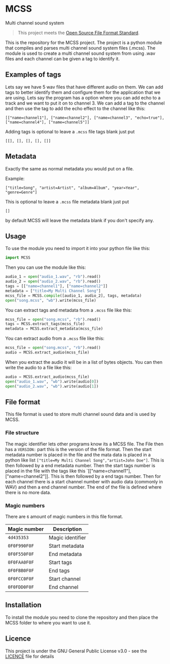 # MCSS

Multi channel sound system

> This project meets the [Open Source File Format Standard](https://www.github.com/lewisevans2007/OSFFS).

This is the repository for the MCSS project. The project is a python module that compiles and parses multi channel sound system files (.mcss). The module is used to create a multi channel sound system from using .wav files and each channel can be given a tag to identify it.

## Examples of tags

Lets say we have 5 wav files that have different audio on them. We can add tags to better identify them and configure them for the application that we are using. Lets say the program has a option where you can add echo to a track and we want to put it on to channel 3. We can add a tag to the channel and then use the tag to add the echo effect to the channel like this:

```
[["name=channel1"], ["name=channel2"], ["name=channel3", "echo=true"], ["name=channel4"], ["name=channel5"]]
```

Adding tags is optional to leave a `.mcss` file tags blank just put 

```
[[], [], [], [], []]
```

## Metadata

Exactly the same as normal metadata you would put on a file.

Example:

```
["title=Song", "artist=Artist", "album=Album", "year=Year", "genre=Genre"]
```

This is optional to leave a `.mcss` file metadata blank just put 

```
[]
```

by default MCSS will leave the metadata blank if you don't specify any.

## Usage

To use the module you need to import it into your python file like this:

```python
import MCSS
```

Then you can use the module like this:

```python
audio_1 = open("audio_1.wav", "rb").read()
audio_2 = open("audio_2.wav", "rb").read()
tags = [["name=channel1"], ["name=channel2"]]
metadata = ["title=My Multi Channel Song"]
mcss_file = MCSS.compile([audio_1, audio_2], tags, metadata)
open("song.mcss", "wb").write(mcss_file)
```

You can extract tags and metadata from a `.mcss` file like this:

```python
mcss_file = open("song.mcss", "rb").read()
tags = MCSS.extract_tags(mcss_file)
metadata = MCSS.extract_metadata(mcss_file)
```

You can extract audio from a `.mcss` file like this:

```python
mcss_file = open("song.mcss", "rb").read()
audio = MCSS.extract_audio(mcss_file)
```

When you extract the audio it will be in a list of bytes objects. You can then write the audio to a file like this:

```python
audio = MCSS.extract_audio(mcss_file)
open("audio_1.wav", "wb").write(audio[0])
open("audio_2.wav", "wb").write(audio[1])
```

## File format

This file format is used to store multi channel sound data and is used by MCSS.

### File structure

The magic identifier lets other programs know its a MCSS file. The File then has a `VERSION:` part this is the version of the file format. Then the start metadata number is placed in the file and the mata data is placed in a python like list `["title=My Multi Channel Song","artist=John Doe"]`. This is then followed by a end metadata number. Then the start tags number is placed in the file with the tags like this `[["name=channel1"], ["name=channel2"]]. This is then followed by a end tags number. Then for each channel there is a start channel number with audio data (commonly in WAV) and then a end channel number. The end of the file is defined where there is no more data.

### Magic numbers

There are `6` amount of magic numbers in this file format.

| Magic number             | Description             |
| ------------------------ | ----------------------- |
| `4d435353`               | Magic identifier        |
| `0F0F990F0F`             | Start metadata          |
| `0F0F550F0F`             | End metadata            |
| `0F0FAA0F0F`             | Start tags              |
| `0F0FBB0F0F`             | End tags                |
| `0F0FCC0F0F`             | Start channel           |
| `0F0FDD0F0F`             | End channel             |

## Installation

To install the module you need to clone the repository and then place the MCSS folder to where you want to use it.

## Licence

This project is under the GNU General Public License v3.0 - see the [LICENCE](LICENCE) file for details
